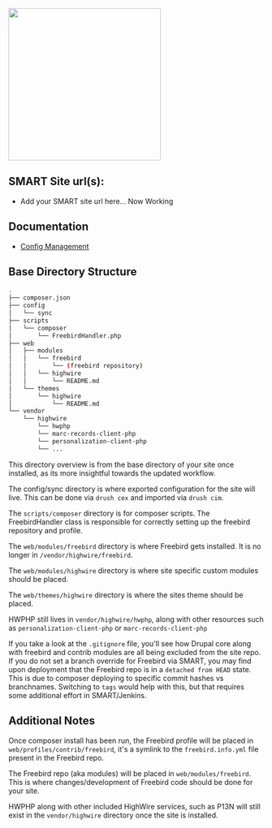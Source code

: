 <a href="https://www.highwirepress.com"><img src="https://www.highwirepress.com/wp-content/uploads/2021/04/BPS-HighWire-e1625160384390-670x470.png" height="auto" width="300"></a>

## SMART Site url(s):
 - Add your SMART site url here... Now Working

## Documentation
 - [Config Management](docs/CONFIG.md)

## Base Directory Structure
```bash
.
├── composer.json
├── config
│   └── sync
├── scripts
│   └── composer
│       └── FreebirdHandler.php
├── web
│   ├── modules
│   │   └── freebird
│   │       └── (freebird repository)
│   │   └── highwire
│   │       └── README.md
│   └── themes
│       └── highwire
│           └── README.md
└── vendor
    └── highwire
        └── hwphp
        └── marc-records-client-php
        └── personalization-client-php
        └── ...
```
This directory overview is from the base directory of your site once installed, as its more insightful towards the updated workflow.

The config/sync directory is where exported configuration for the site will live. This can be done via `drush cex` and imported via `drush cim`.

The `scripts/composer` directory is for composer scripts. The FreebirdHandler class is responsible for correctly setting up the freebird repository and profile.

The `web/modules/freebird` directory is where Freebird gets installed. It is no longer in `/vendor/highwire/freebird`.

The `web/modules/highwire` directory is where site specific custom modules should be placed.

The `web/themes/highwire` directory is where the sites theme should be placed.

HWPHP still lives in `vendor/highwire/hwphp`, along with other resources such as `personalization-client-php` or `marc-records-client-php`

If you take a look at the `.gitignore` file, you'll see how Drupal core along with freebird and contrib modules are all being excluded from the site repo. If you do not set a branch override for Freebird via SMART, you may find upon deployment that the Freebird repo is in a `detached from HEAD` state. This is due to composer deploying to specific commit hashes vs branchnames. Switching to `tags` would help with this, but that requires some additional effort in SMART/Jenkins.

## Additional Notes
Once composer install has been run, the Freebird profile will be placed in `web/profiles/contrib/freebird`, it's a symlink to the `freebird.info.yml` file present in the Freebird repo.

The Freebird repo (aka modules) will be placed in `web/modules/freebird`. This is where changes/development of Freebird code should be done for your site.

HWPHP along with other included HighWire services, such as P13N will still exist in the `vendor/highwire` directory once the site is installed.
